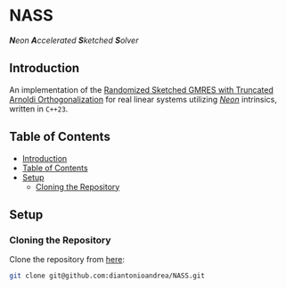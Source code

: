 # NASS

_**N**eon **A**ccelerated **S**ketched **S**olver_

## Introduction

An implementation of the [Randomized Sketched GMRES with Truncated Arnoldi Orthogonalization](https://doi.org/10.48550/arXiv.2111.00113) for real linear systems utilizing [_Neon_](https://developer.arm.com/Architectures/Neon) intrinsics, written in `C++23`.

## Table of Contents

- [Introduction](#introduction)
- [Table of Contents](#table-of-contents)
- [Setup](#setup)
    - [Cloning the Repository](#cloning-the-repository)

## Setup

### Cloning the Repository

Clone the repository from [here](https://github.com/diantonioandrea/NASS):

```bash
git clone git@github.com:diantonioandrea/NASS.git
```